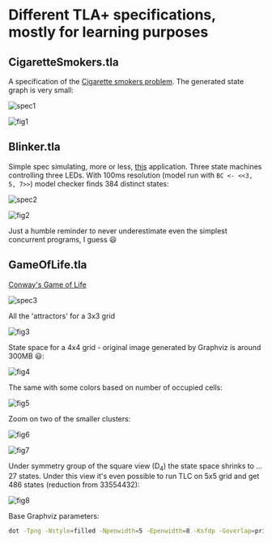 Different TLA+ specifications, mostly for learning purposes
===========================================================

CigaretteSmokers.tla
--------------------

A specification of the [Cigarette smokers problem](https://en.wikipedia.org/wiki/Cigarette_smokers_problem).
The generated state graph is very small:

![spec1](images/CigaretteSmokers.png)

![fig1](images/fig1.png)

Blinker.tla
-----------

Simple spec simulating, more or less, [this](https://github.com/mryndzionek/esm/blob/master/apps/blink/src/blink.c) application.
Three state machines controlling three LEDs. With 100ms resolution (model run with `BC <- <<3, 5, 7>>`) model checker
finds 384 distinct states:

![spec2](images/Blinker.png)

![fig2](images/blinker.png)

Just a humble reminder to never underestimate even the simplest concurrent programs, I guess :smiley:

GameOfLife.tla
--------------

[Conway's Game of Life](https://en.wikipedia.org/wiki/Conway%27s_Game_of_Life)

![spec3](images/GameOfLife.png)

All the 'attractors' for a 3x3 grid

![fig3](images/gameoflife_3x3.png)

State space for a 4x4 grid - original image generated by Graphviz is around 300MB :smiley::

![fig4](images/gameoflife_4x4.png)

The same with some colors based on number of occupied cells:

![fig5](images/gameoflife_4x4c.png)

Zoom on two of the smaller clusters:

![fig6](images/gameoflife_4x4cz1.png)

![fig7](images/gameoflife_4x4cz2.png)

Under symmetry group of the square view (D<sub>4</sub>) the state space shrinks to ... 27 states.
Under this view it's even possible to run TLC on 5x5 grid and get 486 states (reduction from 33554432):

![fig8](images/gameoflife_5x5_sym.png)

Base Graphviz parameters:

```sh
dot -Tpng -Nstyle=filled -Npenwidth=5 -Epenwidth=8 -Ksfdp -Goverlap=prism -Goverlap_scaling=-10
```

